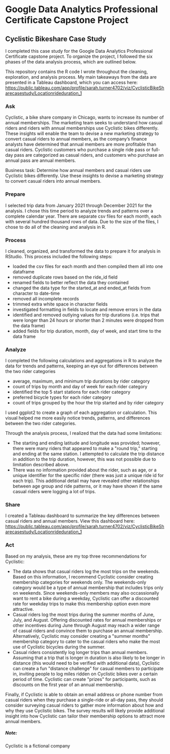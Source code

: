  # Google Data Analytics Professional Certificate Capstone Project
 ## Cyclistic Bikeshare Case Study

I completed this case study for the Google Data Analytics Professional Certificate capstone project. To organize the project, I followed the six phases of the data analysis process, which are outlined below. 

This repository contains the R code I wrote throughout the cleaning, exploration, and analysis process. My main takeaways from the data are presented in a Tableau dashboard, which you can access here: https://public.tableau.com/app/profile/sarah.turner4702/viz/CyclisticBikeSharecasestudy/Locationrideduration_1

### Ask
Cyclistic, a bike share company in Chicago, wants to increase its number of annual memberships. The marketing team seeks to understand how casual riders and riders with annual memberships use Cyclistic bikes differently. These insights will enable the team to devise a new marketing strategy to convert casual riders to annual members, as the company’s finance analysts have determined that annual members are more profitable than casual riders. Cyclistic customers who purchase a single ride pass or full-day pass are categorized as casual riders, and customers who purchase an annual pass are annual members. 

Business task: Determine how annual members and casual riders use Cyclistic bikes differently. Use these insights to devise a marketing strategy to convert casual riders into annual members. 

### Prepare
I selected trip data from January 2021 through December 2021 for the analysis. I chose this time period to analyze trends and patterns over a complete calendar year. There are separate csv files for each month, each with several hundred thousand rows of data. Due to the size of the files, I chose to do all of the cleaning and analysis in R. 

### Process
I cleaned, organized, and transformed the data to prepare it for analysis in RStudio. This process included the following steps: 
* loaded the csv files for each month and then compiled them all into one dataframe 
* removed duplicate rows based on the ride_id field 
* renamed fields to better reflect the data they contained
* changed the data type for the started_at and ended_at fields from character to date-time 
* removed all incomplete records
* trimmed extra white space in character fields
* investigated formatting in fields to locate and remove errors in the data 
* identified and removed outlying values for trip durations (i.e. trips that were longer than 24 hours or shorter than 2 minutes were dropped from the data frame)
* added fields for trip duration, month, day of week, and start time to the data frame

### Analyze
I completed the following calculations and aggregations in R to analyze the data for trends and patterns, keeping an eye out for differences between the two rider categories
* average, maximum, and minimum trip durations by rider category
* count of trips by month and day of week for each rider category
* identified the top 5 start stations for each rider category 
* preferred bicycle types for each rider category
* count of trips grouped by the hour the trip started and by rider category

I used ggplot2 to create a graph of each aggregation or calculation. This visual helped me more easily notice trends, patterns, and differences between the two rider categories. 

Through the analysis process, I realized that the data had some limitations:
* The starting and ending latitude and longitude was provided; however, there were many riders that appeared to make a "round trip," starting and ending at the same station. I attempted to calculate the trip distance in addition to the trip duration, however, this was not possible due to limitation described above. 
* There was no information provided about the rider, such as age, or a unique identifier for the specific rider (there was just a unique ride id for each trip). This additional detail may have revealed other relationships between age group and ride patterns, or it may have shown if the same casual riders were logging a lot of trips.

### Share 
I created a Tableau dashboard to summarize the key differences between casual riders and annual members. View this dashboard here: https://public.tableau.com/app/profile/sarah.turner4702/viz/CyclisticBikeSharecasestudy/Locationrideduration_1

### Act
Based on my analysis, these are my top three recommendations for Cyclistic: 
* The data shows that casual riders log the most trips on the weekends. Based on this information, I recommend Cyclistic consider creating membership categories for weekends only. The weekends-only category would be a type of annual membership that includes trips only on weekends. Since weekends-only members may also occassionally want to rent a bike during a weekday, Cyclistic can offer a discounted rate for weekday trips to make this membership option even more attractive. 
* Casual riders log the most trips during the summer months of June, July, and August. Offering discounted rates for annual memberships or other incentives during June through August may reach a wider range of casual riders and convince them to purchase an annual membership. Alternatively, Cyclistic may consider creating a "summer months" membership category to cater to the casual riders who make the most use of Cyclistic bicycles during the summer. 
* Casual riders consistently log longer trips than annual members. Assuming that a trip that is longer in duration is also likely to be longer in distance (this would need to be verified with additional data), Cyclistic can create a fun "distance challenge" for casual members to participate in, inviting people to log miles ridden on Cyclistic bikes over a certain period of time. Cyclistic can create "prizes" for participants, such as discounts on the first year of an annual membership. 

Finally, if Cyclistic is able to obtain an email address or phone number from casual riders when they purchase a single-ride or all-day pass, they should consider surveying casual riders to gather more information about how and why they use Cyclistic bikes. The survey results will likely provide additional insight into how Cyclistic can tailor their membership options to attract more annual members. 

##### Note: 
Cyclistic is a fictional company 



